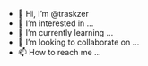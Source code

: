 - 👋 Hi, I’m @traskzer
- 👀 I’m interested in ...
- 🌱 I’m currently learning ...
- 💞️ I’m looking to collaborate on ...
- 📫 How to reach me ...

<!---
traskzer/traskzer is a ✨ special ✨ repository because its `README.md` (this file) appears on your GitHub profile.
You can click the Preview link to take a look at your changes.
--->
